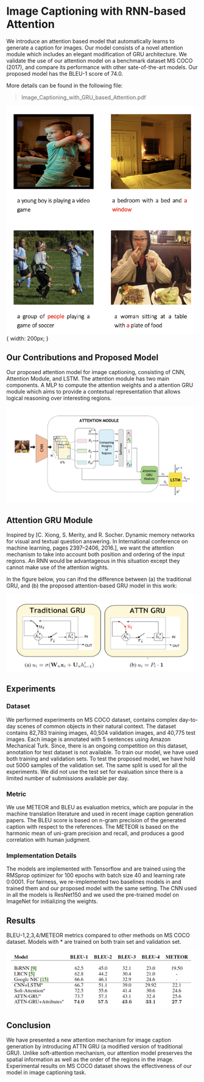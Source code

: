 # Image Captioning with RNN-based Attention

We introduce an attention based model that automatically learns to generate a caption for images. Our model consists of a novel attention module which includes an elegant modification of GRU architecture. We validate the use of our attention model on a benchmark dataset MS COCO (2017), and compare its performance with other sate-of-the-art models. Our proposed model has the BLEU-1 score of 74.0.

More details can be found in the following file:
> Image_Captioning_with_GRU_based_Attention.pdf

![GitHub Logo](/images/Example_result.png){ width: 200px; }

## Our Contributions and Proposed Model
Our proposed attention model for image captioning, consisting of CNN, Attention Module, and LSTM. The attention module has two main components. A MLP to compute the attention weights and a attention GRU module which aims to provide a contextual representation that allows logical reasoning over interesting regions.

![GitHub Logo](/images/Proposed_model.png)

## Attention GRU Module
Inspired by [C. Xiong, S. Merity, and R. Socher. Dynamic memory networks for visual and textual question answering. In International conference on machine learning, pages 2397–2406, 2016.], we want the attention mechanism to take into account both position and ordering of the input regions. An RNN would be advantageous in this situation except they cannot make use of the attention wights.

In the figure below, you can ifnd the difference between (a) the traditional GRU, and (b) the proposed attention-based GRU model in this work:

![GitHub Logo](/images/GRUs.png)

## Experiments

### Dataset
We performed experiments on MS COCO dataset, contains complex day-to-day scenes of common objects in their natural context. The dataset contains 82,783 training images, 40,504 validation images, and 40,775 test images. Each image is annotated with 5 sentences using Amazon Mechanical Turk. Since, there is an ongoing competition on this dataset, annotation for test dataset is not available. To train our model, we have used both training and validation sets. To
test the proposed model, we have hold out 5000 samples of the validation set. The same split is used for all the experiments. We did not use the test set for evaluation since there is a limited number of submissions available per day.

### Metric
We use METEOR and BLEU as evaluation metrics, which are popular in the machine translation literature and used in recent image caption generation papers. The BLEU score is based on n-gram precision of the generated caption with respect to the references. The METEOR is based on the harmonic mean of uni-gram precision and recall, and produces a good correlation with human judgment.

### Implementation Details
The models are implemented with Tensorflow and are trained using the RMSprop optimizer for 100 epochs with batch size 40 and learning rate 0:0001. For fairness, we re-implemented two baselines models in and trained them and our proposed model with the same setting. The CNN used in all the models is ResNet150 and we used the pre-trained model on ImageNet for initializing the weights.

## Results
BLEU-1,2,3,4/METEOR metrics compared to other methods on MS COCO dataset. Models with * are trained on both train set and validation set.

![GitHub Logo](/images/scores.png)

## Conclusion
We have presented a new attention mechanism for image caption generation by introducing ATTN GRU (a modified version of traditional GRU). Unlike soft-attention mechanism, our attention model preserves the spatial information as well as the order of the regions in the image. Experimental results on MS COCO dataset shows the effectiveness of our model in image captioning task.


